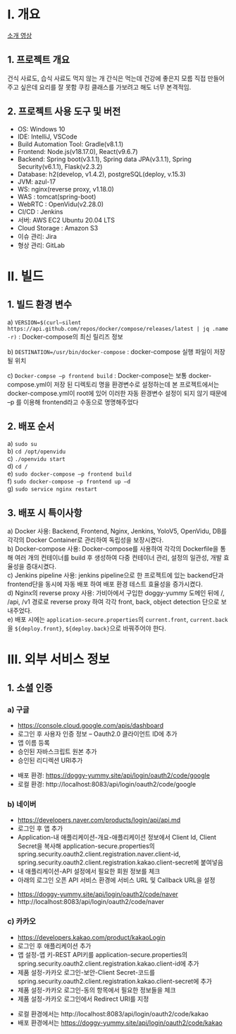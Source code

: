 # I.	개요

[소개 영상](https://www.youtube.com/watch?v=SR19uOLr5lc)


## 1.	프로젝트 개요
건식 사료도, 습식 사료도 먹지 않는 개
간식은 먹는데 건강에 좋은지 모름
직접 만들어주고 싶은데 요리를 잘 못함
쿠킹 클래스를 가보려고 해도 너무 본격적임. 

## 2.	프로젝트 사용 도구 및 버전
+ OS: Windows 10
+ IDE: IntelliJ, VSCode
+ Build Automation Tool: Gradle(v8.1.1)
+ Frontend: Node.js(v18.17.0), React(v9.6.7)
+ Backend: Spring boot(v3.1.1), Spring data JPA(v3.1.1), Spring Security(v6.1.1), Flask(v2.3.2)
+ Database: h2(develop, v1.4.2), postgreSQL(deploy, v.15.3)
+ JVM: azul-17
+ WS: nginx(reverse proxy, v1.18.0)
+ WAS : tomcat(spring-boot)
+ WebRTC : OpenVidu(v2.28.0)
+ CI/CD : Jenkins
+ 서버: AWS EC2 Ubuntu 20.04 LTS
+ Cloud Storage : Amazon S3
+ 이슈 관리: Jira
+ 형상 관리: GitLab
 
# II.	빌드 
## 1.	빌드 환경 변수
a)	`VERSION=$(curl—silent https://api.github.com/repos/docker/compose/releases/latest | jq .name -r)` : Docker-compose의 최신 릴리즈 정보

b)	`DESTINATION=/usr/bin/docker-compose` : docker-compose 실행 파일이 저장될 위치

c)	`Docker-compse –p frontend build` : Docker-compose는 보통 docker-compose.yml이 저장 된 디렉토리 명을 환경변수로 설정하는데 본 프로젝트에서는 docker-compose.yml이 root에 있어 이러한 자동 환경변수 설정이 되지 않기 때문에 –p 를 이용해 frontend라고 수동으로 명명해주었다

## 2.	배포 순서
a)	`sudo su`   
b)	`cd /opt/openvidu`   
c)	`./openvidu start`   
d)	`cd /`   
e)	`sudo docker-compose –p frontend build`   
f)	`sudo docker-compose –p frontend up –d`   
g)	`sudo service nginx restart`   

## 3.	배포 시 특이사항
a)	Docker 사용: Backend, Frontend, Nginx, Jenkins, YoloV5, OpenVidu, DB를 각각의 Docker Container로 관리하여 독립성을 보장시켰다.    
b)	Docker-compose 사용: Docker-compose를 사용하여 각각의 Dockerfile을 통해 여러 개의 컨테이너를 build 후 생성하여 다중 컨테이너 관리, 설정의 일관성, 개발 효율성을 증대시켰다.   
c)	Jenkins pipeline 사용: jenkins pipeline으로 한 프로젝트에 있는 backend단과 frontend단을 동시에 자동 배포 하여 배포 환경 테스트 효율성을 증가시켰다.   
d)	Nginx의 reverse proxy 사용: 가비아에서 구입한 doggy-yummy 도메인 뒤에 /, /api, /v1 경로로 reverse proxy 하여 각각 front, back, object 
detection 단으로 보내주었다.   
e)  배포 시에는 `application-secure.properties`의 `current.front`, `current.back`을 `${deploy.front}`, `${deploy.back}`으로 바꿔주어야 한다.   

# III.	외부 서비스 정보
## 1.	소셜 인증
### a)	구글
-	https://console.cloud.google.com/apis/dashboard
-	로그인 후 사용자 인증 정보 – Oauth2.0 클라이언트 ID에 추가
-	앱 이름 등록
-	승인된 자바스크립트 원본 추가
-	승인된 리디렉션 URI추가
+ 배포 환경: https://doggy-yummy.site/api/login/oauth2/code/google
+ 로컬 환경: http://localhost:8083/api/login/oauth2/code/google


### b)	네이버
-	https://developers.naver.com/products/login/api/api.md
-	로그인 후 앱 추가
-	Application-내 애플리케이션-개요-애플리케이션 정보에서 Client Id, Client Secret을 복사해 application-secure.properties의 spring.security.oauth2.client.registration.naver.client-id, spring.security.oauth2.client.registration.kakao.client-secret에 붙여넣음
-	내 애플리케이션-API 설정에서 필요한 회원 정보를 체크
-	아래의 로그인 오픈 API 서비스 환경에 서비스 URL 및 Callback URL을 설정
+ https://doggy-yummy.site/api/login/oauth2/code/naver
+ http://localhost:8083/api/login/oauth2/code/naver

### c)	카카오
-	https://developers.kakao.com/product/kakaoLogin
-	로그인 후 애플리케이션 추가
-	앱 설정-앱 키-REST API키를 application-secure.properties의 
spring.security.oauth2.client.registration.kakao.client-id에 추가
-	제품 설정-카카오 로그인-보안-Client Secret-코드를 spring.security.oauth2.client.registration.kakao.client-secret에 추가
-	제품 설정-카카오 로그인-동의 항목에서 필요한 정보들을 체크
-	제품 설정-카카오 로그인에서 Redirect URI를 지정
+ 로컬 환경에서는 http://localhost:8083/api/login/oauth2/code/kakao
+ 배포 환경에서는 https://doggy-yummy.site/api/login/oauth2/code/kakao



